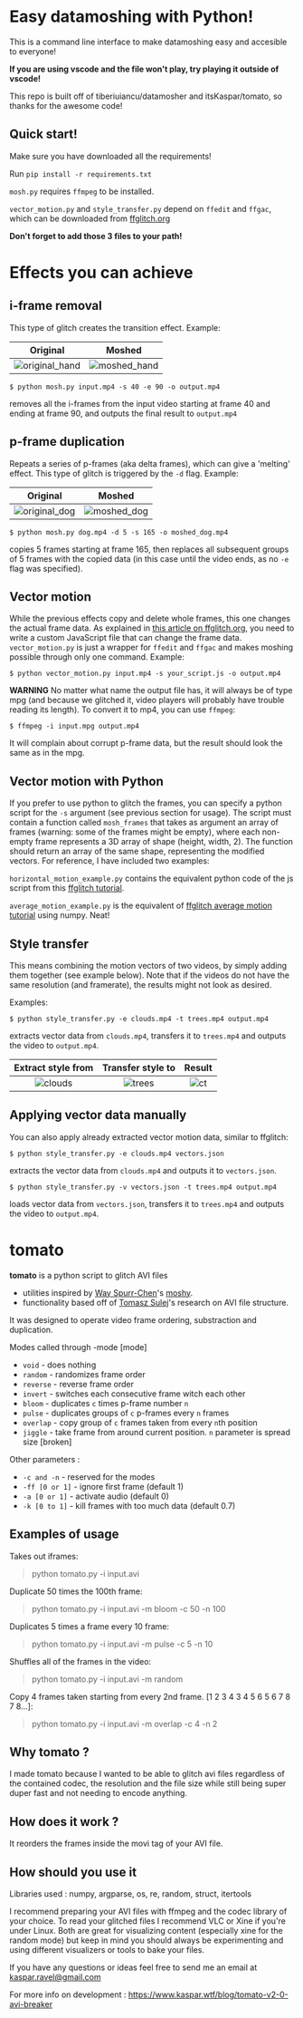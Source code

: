 # Easy datamoshing with Python!

This is a command line interface to make datamoshing easy and accesible to everyone!

**If you are using vscode and the file won't play, try playing it outside of vscode!**

This repo is built off of tiberiuiancu/datamosher and itsKaspar/tomato, so thanks for the awesome code!

## Quick start!

Make sure you have downloaded all the requirements!

Run `pip install -r requirements.txt`

`mosh.py` requires `ffmpeg` to be installed.

`vector_motion.py` and `style_transfer.py` depend on `ffedit` and `ffgac`, which can be downloaded from [ffglitch.org](https://ffglitch.org/)

**Don't forget to add those 3 files to your path!**

# Effects you can achieve

## i-frame removal
This type of glitch creates the transition effect. Example:

| Original | Moshed |
|:--------:|:------:|
| ![original_hand](https://user-images.githubusercontent.com/31802439/112060042-f3e42780-8b5c-11eb-8019-df4d06dd0d31.gif) | ![moshed_hand](https://user-images.githubusercontent.com/31802439/112060033-f181cd80-8b5c-11eb-9025-65064bbc6200.gif) |

    $ python mosh.py input.mp4 -s 40 -e 90 -o output.mp4
removes all the i-frames from the input video starting at frame 40 and ending at frame 90, and outputs the final result
to `output.mp4`

## p-frame duplication
Repeats a series of p-frames (aka delta frames), which can give a 'melting' effect. This type of glitch is triggered by the `-d` flag. Example:

| Original | Moshed |
|:--------:|:------:|
| ![original_dog](https://user-images.githubusercontent.com/31802439/112059335-0316a580-8b5c-11eb-98c8-3493969dd472.gif) | ![moshed_dog](https://user-images.githubusercontent.com/31802439/112060106-065e6100-8b5d-11eb-9670-4ad3bd9522cd.gif) |

    $ python mosh.py dog.mp4 -d 5 -s 165 -o moshed_dog.mp4

copies 5 frames starting at frame 165, then replaces all subsequent groups of 5 frames with the copied data (in this case until the video ends, as no `-e` flag was specified).

## Vector motion
While the previous effects copy and delete whole frames, this one changes the actual frame data. As explained in
[this article on ffglitch.org](https://ffglitch.org/2020/07/mv.html), you need to write a custom JavaScript file
that can change the frame data. `vector_motion.py` is just a wrapper for `ffedit` and `ffgac` and makes moshing
possible through only one command.
Example:

    $ python vector_motion.py input.mp4 -s your_script.js -o output.mp4

**WARNING** No matter what name the output file has, it will always be of type mpg (and because we glitched it, video players
will probably have trouble reading its length). To convert it to mp4, you can use `ffmpeg`:

    $ ffmpeg -i input.mpg output.mp4

It will complain about corrupt p-frame data, but the result should look the same as in the mpg.

## Vector motion with Python

If you prefer to use python to glitch the frames, you can specify a python script for the `-s` argument (see previous section for usage).
The script must contain a function called `mosh_frames` that takes as argument an array of frames (warning: some of the frames
might be empty), where each non-empty frame represents a 3D array of shape (height, width, 2). The function should
return an array of the same shape, representing the modified vectors. For reference, I have included two examples:

`horizontal_motion_example.py` contains the equivalent python code of the js script from this 
[ffglitch tutorial](https://ffglitch.org/2020/07/mv.html).

`average_motion_example.py` is the equivalent of [ffglitch average motion tutorial](https://ffglitch.org/2020/07/mv_avg.html)
using numpy. Neat!


## Style transfer

This means combining the motion vectors of two videos, by simply adding them together (see example below). Note that if the videos do not have the same resolution (and framerate), the results might not look as desired.

Examples:

    $ python style_transfer.py -e clouds.mp4 -t trees.mp4 output.mp4

extracts vector data from `clouds.mp4`, transfers it to `trees.mp4` and outputs the video to `output.mp4`.

| Extract style from | Transfer style to | Result |
|:------------------:|:-----------------:|:------:|
| ![clouds](https://user-images.githubusercontent.com/31802439/112489124-70a21c00-8d7e-11eb-8640-6817a46602ca.gif) | ![trees](https://user-images.githubusercontent.com/31802439/112489146-74ce3980-8d7e-11eb-9091-999fbb98552c.gif) | ![ct](https://user-images.githubusercontent.com/31802439/112489221-86afdc80-8d7e-11eb-9a51-14d91ec7cdfa.gif) |


## Applying vector data manually

You can also apply already extracted vector motion data, similar to ffglitch:

    $ python style_transfer.py -e clouds.mp4 vectors.json

extracts the vector data from `clouds.mp4` and outputs it to `vectors.json`.

    $ python style_transfer.py -v vectors.json -t trees.mp4 output.mp4

loads vector data from `vectors.json`, transfers it to `trees.mp4` and outputs the video to `output.mp4`.

# tomato

**tomato** is a python script to glitch AVI files 
- utilities inspired by [Way Spurr-Chen](https://github.com/wayspurrchen)'s [moshy](https://github.com/wayspurrchen/moshy). 
- functionality based off of [Tomasz Sulej](https://github.com/tsulej)'s research on AVI file structure.

It was designed to operate video frame ordering, substraction and duplication.

Modes called through -mode [mode]

- `void` - does nothing
- `random` - randomizes frame order
- `reverse` - reverse frame order
- `invert` - switches each consecutive frame witch each other
- `bloom` - duplicates `c` times p-frame number `n`
- `pulse` - duplicates groups of `c` p-frames every `n` frames
- `overlap` - copy group of `c` frames taken from every `n`th position
- `jiggle` - take frame from around current position. `n` parameter is spread size [broken]

Other parameters :

- `-c and -n` - reserved for the modes
- `-ff [0 or 1]` - ignore first frame (default 1)
- `-a [0 or 1]` - activate audio (default 0)
- `-k [0 to 1]` - kill frames with too much data (default 0.7)

## Examples of usage

Takes out iframes:
>python tomato.py -i input.avi

Duplicate 50 times the 100th frame:
>python tomato.py -i input.avi -m bloom -c 50 -n 100 

Duplicates 5 times a frame every 10 frame:
>python tomato.py -i input.avi -m pulse -c 5 -n 10

Shuffles all of the frames in the video:
>python tomato.py -i input.avi -m random

Copy 4 frames taken starting from every 2nd frame. [1 2 3 4 3 4 5 6 5 6 7 8 7 8...]:
>python tomato.py -i input.avi -m overlap -c 4 -n 2


## Why tomato ?

I made tomato because I wanted to be able to glitch avi files regardless of the contained codec, the resolution and the file size while still being super duper fast and not needing to encode anything.

## How does it work ?

It reorders the frames inside the movi tag of your AVI file.

## How should you use it

Libraries used : numpy, argparse, os, re, random, struct, itertools

I recommend preparing your AVI files with ffmpeg and the codec library of your choice. To read your glitched files I recommend VLC or Xine if you're under Linux. Both are great for visualizing content (especially xine for the random mode) but keep in mind you should always be experimenting and using different visualizers or tools to bake your files.

If you have any questions or ideas feel free to send me an email at kaspar.ravel@gmail.com

For more info on development : https://www.kaspar.wtf/blog/tomato-v2-0-avi-breaker
